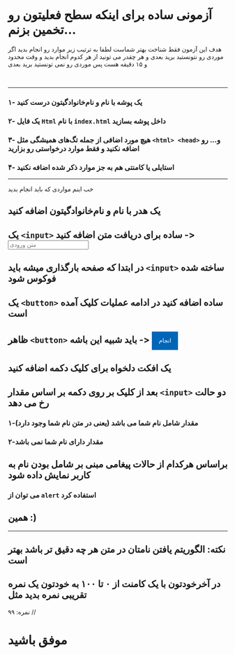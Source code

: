 # آزمونی ساده برای اینکه سطح فعلیتون رو تخمین بزنم...


هدف این آزمون فقط شناخت بهتر شماست
لطفا به ترتیب زیر موارد رو انجام بدید
اگر موردی رو نتونستید برید بعدی و هر چقدر می تونید از هر کدوم انجام بدید
و وقت محدود و ۱۵ دقیقه هست پس موردی رو نمی تونستید برید بعدی

<br />
<hr />

### ۱- یک پوشه با نام و نام‌خانوادگیتون درست کنید

### ۲- یک فایل  `Html` با نام  `index.html` داخل پوشه بسازید

### ۳- هیچ مورد اضافی از جمله تگ‌های همیشگی مثل `<html> <head>` و... رو اضافه نکنید و فقط موارد درخواستی رو بزارید 

### ۴- استایلی یا کامنتی هم به جز موارد ذکر شده اضافه نکنید

<hr />
خب اینم مواردی که باید انجام بدید

## یک هدر با نام و نام‌خانوادگیتون اضافه کنید

## یک `<input>` ساده برای دریافت متن اضافه کنید -> <input placeholder="متن ورودی" />

## در ابتدا که صفحه بارگذاری میشه باید `<input>`  ساخته شده فوکوس شود

## یک `<button>` ساده اضافه کنید در ادامه عملیات کلیک آمده است

## ظاهر `<button>` باید شبیه این باشه -> <button style=" border:none; width:auto; height:42px; padding:0 16px; color:white;  background-color: #0066b8;"> انجام</button> 

## یک افکت دلخواه برای کلیک دکمه اضافه کنید

## بعد از کلیک بر روی دکمه بر اساس مقدار `<input>`  دو حالت رخ می دهد

### ۱-مقدار شامل نام شما می باشد (یعنی در متن نام شما وجود دارد)
### ۲-مقدار دارای نام شما نمی باشد

## براساس هرکدام از حالات پیغامی مبنی بر شامل بودن نام به کاربر نمایش داده شود
### می توان از `alert` استفاده کرد

## همین :)

<hr />

## نکته:‌ الگوریتم یافتن نامتان در متن هر چه دقیق تر باشد بهتر است

## در آخرخودتون با یک کامنت از ۰ تا ۱۰۰ به خودتون یک نمره تقریبی نمره بدید مثل

نمره‌: ۹۹ //

# موفق باشید  



